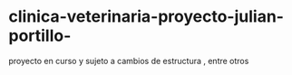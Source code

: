 # clinica-veterinaria-proyecto-julian-portillo-
proyecto en curso y sujeto a cambios de estructura , entre otros 
